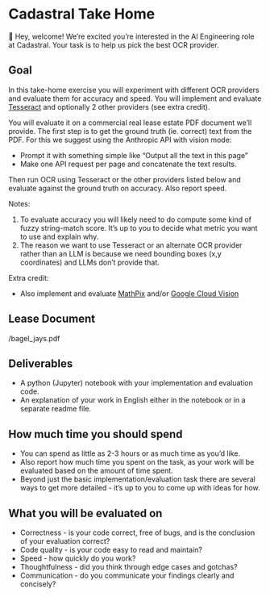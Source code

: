 # Cadastral Take Home

👋 Hey, welcome! We’re excited you’re interested in the AI Engineering role at Cadastral. Your task is to help us pick the best OCR provider.

## Goal

In this take-home exercise you will experiment with different OCR providers and evaluate them for accuracy and speed. You will implement and evaluate [Tesseract](https://github.com/madmaze/pytesseract) and optionally 2 other providers (see extra credit).

You will evaluate it on a commercial real lease estate PDF document we’ll provide. The first step is to get the ground truth (ie. correct) text from the PDF. For this we suggest using the Anthropic API with vision mode:

- Prompt it with something simple like “Output all the text in this page”
- Make one API request per page and concatenate the text results.

Then run OCR using Tesseract or the other providers listed below and evaluate against the ground truth on accuracy. Also report speed.

Notes:

1. To evaluate accuracy you will likely need to do compute some kind of fuzzy string-match score. It’s up to you to decide what metric you want to use and explain why.
2. The reason we want to use Tesseract or an alternate OCR provider rather than an LLM is because we need bounding boxes (x,y coordinates) and LLMs don’t provide that.

Extra credit:

- Also implement and evaluate [MathPix](https://mathpix.com/ocr) and/or [Google Cloud Vision](https://cloud.google.com/vision/docs/ocr)

## Lease Document

/bagel_jays.pdf

## Deliverables

- A python (Jupyter) notebook with your implementation and evaluation code.
- An explanation of your work in English either in the notebook or in a separate readme file.

## How much time you should spend

- You can spend as little as 2-3 hours or as much time as you’d like.
- Also report how much time you spent on the task, as your work will be evaluated based on the amount of time spent.
- Beyond just the basic implementation/evaluation task there are several ways to get more detailed - it’s up to you to come up with ideas for how.

## What you will be evaluated on

- Correctness - is your code correct, free of bugs, and is the conclusion of your evaluation correct?
- Code quality - is your code easy to read and maintain?
- Speed - how quickly do you work?
- Thoughtfulness - did you think through edge cases and gotchas?
- Communication - do you communicate your findings clearly and concisely?
